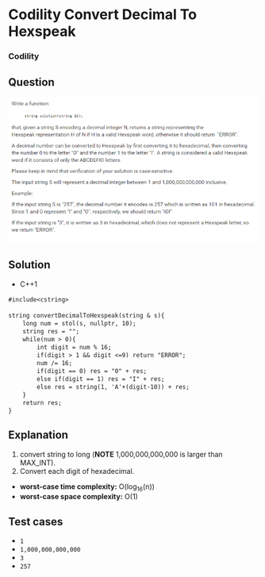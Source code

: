 # Codility Convert Decimal To Hexspeak

### Codility

## Question

![Codility Convert Decimal To Hexspeak](Images/CodilityConvertDecimalToHexspeak.png)

## Solution

* C++1
```
#include<cstring>

string convertDecimalToHexspeak(string & s){
    long num = stol(s, nullptr, 10);
    string res = "";
    while(num > 0){
        int digit = num % 16;
        if(digit > 1 && digit <=9) return "ERROR";
        num /= 16;
        if(digit == 0) res = "0" + res;
        else if(digit == 1) res = "I" + res;
        else res = string(1, 'A'+(digit-10)) + res;
    }
    return res;
}
```

## Explanation

1. convert string to long (**NOTE** 1,000,000,000,000 is larger than MAX_INT).
2. Convert each digit of hexadecimal.

* **worst-case time complexity:** O(log<sub>16</sub>(n))
* **worst-case space complexity:** O(1)

## Test cases

* `1`
* `1,000,000,000,000`
* `3`
* `257`
